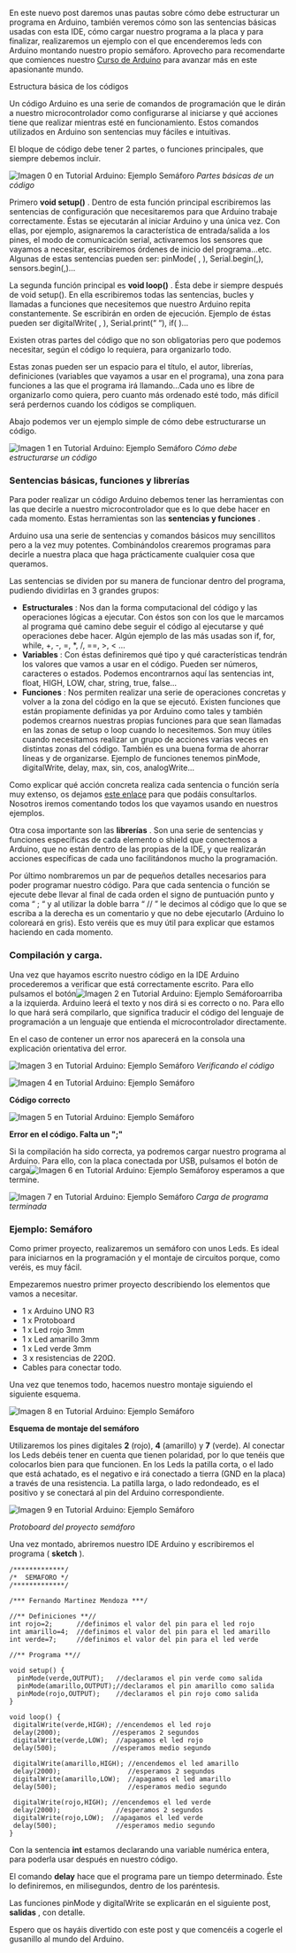 En este nuevo post daremos unas pautas sobre cómo debe estructurar un programa en Arduino, también veremos cómo son las sentencias básicas usadas con esta IDE, cómo cargar nuestro programa a la placa y para finalizar, realizaremos un ejemplo con el que encenderemos leds con Arduino montando nuestro propio semáforo. Aprovecho para recomendarte que comiences nuestro [Curso de Arduino](https://openwebinars.net/cursos/arduino/) para avanzar más en este apasionante mundo.

Estructura básica de los códigos

Un código Arduino es una serie de comandos de programación que le dirán a nuestro microcontrolador como configurarse al iniciarse y qué acciones tiene que realizar mientras esté en funcionamiento. Estos comandos utilizados en Arduino son sentencias muy fáciles e intuitivas.

 

El bloque de código debe tener 2 partes, o funciones principales, que siempre debemos incluir.

 

 

![Imagen 0 en Tutorial Arduino: Ejemplo Semáforo](/home/gigante/Dropbox/apuntes/Arduino/img03/dbca194a81008ade37370bf4fa06134b.webp)
*Partes básicas de un código*

 

Primero **void setup()** . Dentro de esta función principal escribiremos las sentencias de configuración que necesitaremos para que Arduino trabaje correctamente. Éstas se ejecutarán al iniciar Arduino y una única vez. Con ellas, por ejemplo, asignaremos la característica de entrada/salida a los pines, el modo de comunicación serial, activaremos los sensores que vayamos a necesitar, escribiremos órdenes de inicio del programa…etc. Algunas de estas sentencias pueden ser: pinMode( , ), Serial.begin(,), sensors.begin(,)…

La segunda función principal es **void loop()** . Ésta debe ir siempre después de void setup(). En ella escribiremos todas las sentencias, bucles y llamadas a funciones que necesitemos que nuestro Arduino repita constantemente. Se escribirán en orden de ejecución. Ejemplo de éstas pueden ser digitalWrite( , ), Serial.print(“ “), if( )…

Existen otras partes del código que no son obligatorias pero que podemos necesitar, según el código lo requiera, para organizarlo todo.

 

Estas zonas pueden ser un espacio para el título, el autor, librerías, definiciones (variables que vayamos a usar en el programa), una zona para funciones a las que el programa irá llamando…Cada uno es libre de organizarlo como quiera, pero cuanto más ordenado esté todo, más difícil será perdernos cuando los códigos se compliquen.

Abajo podemos ver un ejemplo simple de cómo debe estructurarse un código.

 

 

![Imagen 1 en Tutorial Arduino: Ejemplo Semáforo](/home/gigante/Dropbox/apuntes/Arduino/img03/cb15ca38724a3b38ac6217a7902701f9.webp)
*Cómo debe estructurarse un código*

### Sentencias básicas, funciones y librerías

Para poder realizar un código Arduino debemos tener las herramientas con las que decirle a nuestro microcontrolador que es lo que debe hacer en cada momento. Estas herramientas son las **sentencias y funciones** .

Arduino usa una serie de sentencias y comandos básicos muy sencillitos pero a la vez muy potentes. Combinándolos crearemos programas para decirle a nuestra placa que haga prácticamente cualquier cosa que queramos.

Las sentencias se dividen por su manera de funcionar dentro del programa, pudiendo dividirlas en 3 grandes grupos:

- **Estructurales** : Nos dan la forma computacional del código y las operaciones lógicas a ejecutar. Con éstos son con los que le marcamos al programa qué camino debe seguir el código al ejecutarse y qué operaciones debe hacer. Algún ejemplo de las más usadas son if, for, while, +, -, =, *, /, ==, >, < …
- **Variables** : Con éstas definiremos qué tipo y qué características tendrán los valores que vamos a usar en el código. Pueden ser números, caracteres o estados. Podemos encontrarnos aquí las sentencias int, float, HIGH, LOW, char, string, true, false…
- **Funciones** : Nos permiten realizar una serie de operaciones concretas y volver a la zona del código en la que se ejecutó. Existen funciones que están propiamente definidas ya por Arduino como tales y también podemos crearnos nuestras propias funciones para que sean llamadas en las zonas de setup o loop cuando lo necesitemos. Son muy útiles cuando necesitamos realizar un grupo de acciones varias veces en distintas zonas del código. También es una buena forma de ahorrar líneas y de organizarse. Ejemplo de funciones tenemos pinMode, digitalWrite, delay, max, sin, cos, analogWrite…

Como explicar qué acción concreta realiza cada sentencia o función sería muy extenso, os dejamos [este enlace](https://www.arduino.cc/reference/es/) para que podáis consultarlos. Nosotros iremos comentando todos los que vayamos usando en nuestros ejemplos.

 

Otra cosa importante son las **librerías** . Son una serie de sentencias y funciones específicas de cada elemento o shield que conectemos a Arduino, que no están dentro de las propias de la IDE, y que realizarán acciones específicas de cada uno facilitándonos mucho la programación.

Por último nombraremos un par de pequeños detalles necesarios para poder programar nuestro código. Para que cada sentencia o función se ejecute debe llevar al final de cada orden el signo de puntuación punto y coma “ ; “ y al utilizar la doble barra “ // ” le decimos al código que lo que se escriba a la derecha es un comentario y que no debe ejecutarlo (Arduino lo coloreará en gris). Esto veréis que es muy útil para explicar que estamos haciendo en cada momento.

### Compilación y carga.

Una vez que hayamos escrito nuestro código en la IDE Arduino procederemos a verificar que está correctamente escrito. Para ello pulsamos el botón![Imagen 2 en Tutorial Arduino: Ejemplo Semáforo](/home/gigante/Dropbox/apuntes/Arduino/img03/0e3053d969c252f0cc0d25c475fb71cc.webp)arriba a la izquierda. Arduino leerá el texto y nos dirá si es correcto o no. Para ello lo que hará será compilarlo, que significa traducir el código del lenguaje de programación a un lenguaje que entienda el microcontrolador directamente.

En el caso de contener un error nos aparecerá en la consola una explicación orientativa del error.

![Imagen 3 en Tutorial Arduino: Ejemplo Semáforo](/home/gigante/Dropbox/apuntes/Arduino/img03/4ee2d8938904d723ef2adc1189dc13ee.webp)
*Verificando el código*

 

![Imagen 4 en Tutorial Arduino: Ejemplo Semáforo](/home/gigante/Dropbox/apuntes/Arduino/img03/b40cf73f4a61629e607383ec8c9f26ba.webp)

 

 

**Código correcto**



 

![Imagen 5 en Tutorial Arduino: Ejemplo Semáforo](/home/gigante/Dropbox/apuntes/Arduino/img03/f6059ddc292e463101c9be828ebfd2bd.webp)

 

 

**Error en el código. Falta un ";"**



 

Si la compilación ha sido correcta, ya podremos cargar nuestro programa al Arduino. Para ello, con la placa conectada por USB, pulsamos el botón de carga![Imagen 6 en Tutorial Arduino: Ejemplo Semáforo](/home/gigante/Dropbox/apuntes/Arduino/img03/0f5c3d6eba4a8e787ea5ac491cb5ed2c.webp)y esperamos a que termine.

![Imagen 7 en Tutorial Arduino: Ejemplo Semáforo](/home/gigante/Dropbox/apuntes/Arduino/img03/1efe3364f9d20ecde3f1038a1b3737e3.webp)
*Carga de programa terminada*

### Ejemplo: Semáforo

 

Como primer proyecto, realizaremos un semáforo con unos Leds. Es ideal para iniciarnos en la programación y el montaje de circuitos porque, como veréis, es muy fácil.

Empezaremos nuestro primer proyecto describiendo los elementos que vamos a necesitar.

 

- 1 x Arduino UNO R3
- 1 x Protoboard
- 1 x Led rojo 3mm
- 1 x Led amarillo 3mm
- 1 x Led verde 3mm
- 3 x resistencias de 220Ω.
- Cables para conectar todo.

 

Una vez que tenemos todo, hacemos nuestro montaje siguiendo el siguiente esquema.

![Imagen 8 en Tutorial Arduino: Ejemplo Semáforo](/home/gigante/Dropbox/apuntes/Arduino/img03/32c7a5c39b1c7b38a4002cf882ef92c8.webp)

**Esquema de montaje del semáforo**



 

Utilizaremos los pines digitales **2** (rojo), **4** (amarillo) y **7** (verde). Al conectar los Leds debéis tener en cuenta que tienen polaridad, por lo que tenéis que colocarlos bien para que funcionen. En los Leds la patilla corta, o el lado que está achatado, es el negativo e irá conectado a tierra (GND en la placa) a través de una resistencia. La patilla larga, o lado redondeado, es el positivo y se conectará al pin del Arduino correspondiente.

![Imagen 9 en Tutorial Arduino: Ejemplo Semáforo](/home/gigante/Dropbox/apuntes/Arduino/img03/8fd83afdc3cf04097194eb83dab666c9.webp)

*Protoboard del proyecto semáforo*



 

Una vez montado, abriremos nuestro IDE Arduino y escribiremos el programa ( **sketch** ).

```
/*************/
/*  SEMAFORO */
/*************/

/*** Fernando Martinez Mendoza ***/

//** Definiciones **//
int rojo=2;      //definimos el valor del pin para el led rojo
int amarillo=4;  //definimos el valor del pin para el led amarillo
int verde=7;     //definimos el valor del pin para el led verde

//** Programa **//

void setup() {
  pinMode(verde,OUTPUT);   //declaramos el pin verde como salida  
  pinMode(amarillo,OUTPUT);//declaramos el pin amarillo como salida
  pinMode(rojo,OUTPUT);    //declaramos el pin rojo como salida  
}

void loop() {
 digitalWrite(verde,HIGH); //encendemos el led rojo
 delay(2000);             //esperamos 2 segundos
 digitalWrite(verde,LOW);  //apagamos el led rojo
 delay(500);              //esperamos medio segundo
 
 digitalWrite(amarillo,HIGH); //encendemos el led amarillo
 delay(2000);                 //esperamos 2 segundos
 digitalWrite(amarillo,LOW);  //apagamos el led amarillo
 delay(500);                  //esperamos medio segundo
 
 digitalWrite(rojo,HIGH); //encendemos el led verde
 delay(2000);              //esperamos 2 segundos
 digitalWrite(rojo,LOW);  //apagamos el led verde
 delay(500);               //esperamos medio segundo
}
```

 

Con la sentencia **int** estamos declarando una variable numérica entera, para poderla usar después en nuestro código.

El comando **delay** hace que el programa pare un tiempo determinado. Éste lo definiremos, en milisegundos, dentro de los paréntesis.

Las funciones pinMode y digitalWrite se explicarán en el siguiente post, **salidas** , con detalle.

 

Espero que os hayáis divertido con este post y que comencéis a cogerle el gusanillo al mundo del Arduino.